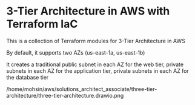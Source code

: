 # 3-Tier Architecture in AWS with Terraform IaC

This is a collection of Terraform modules for 3-Tier Architecture in AWS

By default, it supports two AZs (us-east-1a, us-east-1b)

It creates a traditional public subnet in each AZ for the web tier, private subnets in each AZ for the application tier, private subnets in each AZ for the database tier


/home/mohsin/aws/solutions_architect_associate/three-tier-architecture/three-tier-architecture.drawio.png
